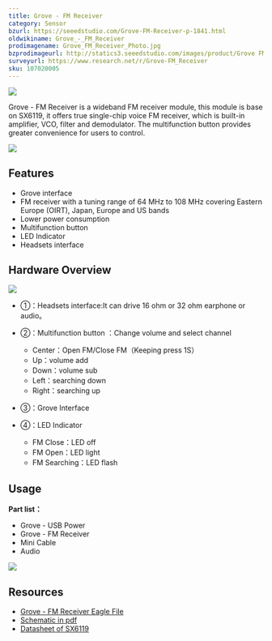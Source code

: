 ```yaml
---
title: Grove - FM Receiver
category: Sensor
bzurl: https://seeedstudio.com/Grove-FM-Receiver-p-1841.html
oldwikiname: Grove_-_FM_Receiver
prodimagename: Grove_FM_Receiver_Photo.jpg
bzprodimageurl: http://statics3.seeedstudio.com/images/product/Grove FM Receiver.jpg
surveyurl: https://www.research.net/r/Grove-FM_Receiver
sku: 107020005
---
```


![](/https://github.com/SeeedDoc/WikiMigrationSync/raw/master/docs/assets/Grove-FM_Receiver/img/Grove_FM_Receiver_Photo.jpg)

Grove - FM Receiver is a wideband FM receiver module, this module is base on SX6119, it offers true single-chip voice FM receiver, which is built-in amplifier, VCO, filter and demodulator. The multifunction button provides greater convenience for users to control.

[![](/https://github.com/SeeedDoc/WikiMigrationSync/raw/master/docs/assets/common/Get_One_Now_Banner.png)](http://www.seeedstudio.com/Grove-FM-Receiver-p-1841.html)

Features
--------

-   Grove interface
-   FM receiver with a tuning range of 64 MHz to 108 MHz covering Eastern Europe (OIRT), Japan, Europe and US bands
-   Lower power consumption
-   Multifunction button
-   LED Indicator
-   Headsets interface

Hardware Overview
------------------

![](/https://github.com/SeeedDoc/WikiMigrationSync/raw/master/docs/assets/Grove-FM_Receiver/img/Grove-FM_v2.0_Top.jpg)

-   ①：Headsets interface:It can drive 16 ohm or 32 ohm earphone or audio。
-   ②：Multifunction button ：Change volume and select channel


    - Center：Open FM/Close FM（Keeping press 1S）
    - Up：volume add
    - Down：volume sub
    - Left：searching down
    - Right：searching up


-   ③：Grove Interface
-   ④：LED Indicator

    - FM Close：LED off
    - FM Open：LED light
    - FM Searching：LED flash

Usage
-----

**Part list：**

 - Grove - USB Power
 - Grove - FM Receiver
 - Mini Cable
 - Audio

![](/https://github.com/SeeedDoc/WikiMigrationSync/raw/master/docs/assets/Grove-FM_Receiver/img/Grove-FM_Receiver_Photo.jpg)

Resources
--------

- [Grove - FM Receiver Eagle File](/https://github.com/SeeedDoc/WikiMigrationSync/raw/master/docs/assets/Grove-FM_Receiver/res/Grove-FM_Receiver_v1.0_eagle.zip)
- [Schematic in pdf](/https://github.com/SeeedDoc/WikiMigrationSync/raw/master/docs/assets/Grove-FM_Receiver/res/Grove-FM_Receiver_v1.0_sch_pdf.pdf)
- [Datasheet of SX6119](/https://github.com/SeeedDoc/WikiMigrationSync/raw/master/docs/assets/Grove-FM_Receiver/res/SX6119_收音IC_datasheet.pdf)

<!-- This Markdown file was created from http://www.seeedstudio.com/wiki/Grove_-_FM_Receiver -->
